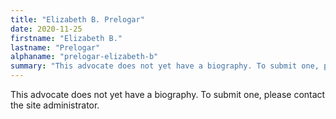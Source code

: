 ```yaml
---
title: "Elizabeth B. Prelogar"
date: 2020-11-25
firstname: "Elizabeth B."
lastname: "Prelogar"
alphaname: "prelogar-elizabeth-b"
summary: "This advocate does not yet have a biography. To submit one, please contact the site administrator."
---
```

This advocate does not yet have a biography. To submit one, please contact the site administrator.

